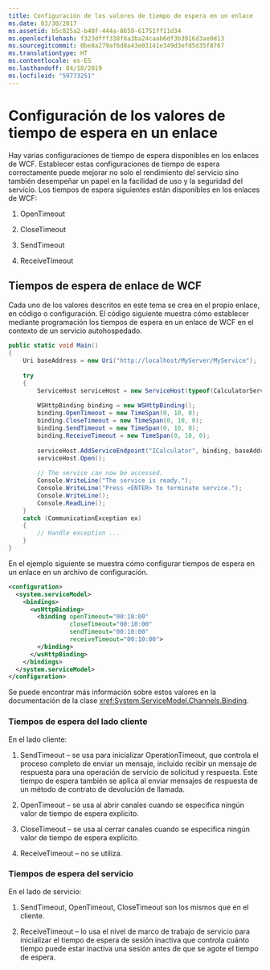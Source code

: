 ```yaml
---
title: Configuración de los valores de tiempo de espera en un enlace
ms.date: 03/30/2017
ms.assetid: b5c825a2-b48f-444a-8659-61751ff11d34
ms.openlocfilehash: f323dfff338f8a3ba24caab6df3b3916d3ae0d13
ms.sourcegitcommit: 0be8a279af6d8a43e03141e349d3efd5d35f8767
ms.translationtype: HT
ms.contentlocale: es-ES
ms.lasthandoff: 04/18/2019
ms.locfileid: "59773251"
---
```

# <a name="configuring-timeout-values-on-a-binding"></a>Configuración de los valores de tiempo de espera en un enlace
Hay varias configuraciones de tiempo de espera disponibles en los enlaces de WCF. Establecer estas configuraciones de tiempo de espera correctamente puede mejorar no solo el rendimiento del servicio sino también desempeñar un papel en la facilidad de uso y la seguridad del servicio. Los tiempos de espera siguientes están disponibles en los enlaces de WCF:  
  
1. OpenTimeout  
  
2. CloseTimeout  
  
3. SendTimeout  
  
4. ReceiveTimeout  
  
## <a name="wcf-binding-timeouts"></a>Tiempos de espera de enlace de WCF  
 Cada uno de los valores descritos en este tema se crea en el propio enlace, en código o configuración. El código siguiente muestra cómo establecer mediante programación los tiempos de espera en un enlace de WCF en el contexto de un servicio autohospedado.  
  
```csharp  
public static void Main()
{
    Uri baseAddress = new Uri("http://localhost/MyServer/MyService");
    
    try
    {
        ServiceHost serviceHost = new ServiceHost(typeof(CalculatorService));
        
        WSHttpBinding binding = new WSHttpBinding();
        binding.OpenTimeout = new TimeSpan(0, 10, 0);
        binding.CloseTimeout = new TimeSpan(0, 10, 0);
        binding.SendTimeout = new TimeSpan(0, 10, 0);
        binding.ReceiveTimeout = new TimeSpan(0, 10, 0);
        
        serviceHost.AddServiceEndpoint("ICalculator", binding, baseAddress);
        serviceHost.Open();
        
        // The service can now be accessed.
        Console.WriteLine("The service is ready.");
        Console.WriteLine("Press <ENTER> to terminate service.");
        Console.WriteLine();
        Console.ReadLine();
    }
    catch (CommunicationException ex)
    {
        // Handle exception ...
    }
}
```  
  
 En el ejemplo siguiente se muestra cómo configurar tiempos de espera en un enlace en un archivo de configuración.  
  
```xml  
<configuration>
  <system.serviceModel>
    <bindings>
      <wsHttpBinding>
        <binding openTimeout="00:10:00" 
                 closeTimeout="00:10:00" 
                 sendTimeout="00:10:00" 
                 receiveTimeout="00:10:00">
        </binding>
      </wsHttpBinding>
    </bindings>
  </system.serviceModel>
</configuration>
```  
  
 Se puede encontrar más información sobre estos valores en la documentación de la clase <xref:System.ServiceModel.Channels.Binding>.  
  
### <a name="client-side-timeouts"></a>Tiempos de espera del lado cliente  
 En el lado cliente:  
  
1. SendTimeout – se usa para inicializar OperationTimeout, que controla el proceso completo de enviar un mensaje, incluido recibir un mensaje de respuesta para una operación de servicio de solicitud y respuesta. Este tiempo de espera también se aplica al enviar mensajes de respuesta de un método de contrato de devolución de llamada.  
  
2. OpenTimeout – se usa al abrir canales cuando se especifica ningún valor de tiempo de espera explícito.  
  
3. CloseTimeout – se usa al cerrar canales cuando se especifica ningún valor de tiempo de espera explícito.  
  
4. ReceiveTimeout – no se utiliza.  
  
### <a name="service-side-timeouts"></a>Tiempos de espera del servicio  
 En el lado de servicio:  
  
1. SendTimeout, OpenTimeout, CloseTimeout son los mismos que en el cliente.  
  
2. ReceiveTimeout – lo usa el nivel de marco de trabajo de servicio para inicializar el tiempo de espera de sesión inactiva que controla cuánto tiempo puede estar inactiva una sesión antes de que se agote el tiempo de espera.
